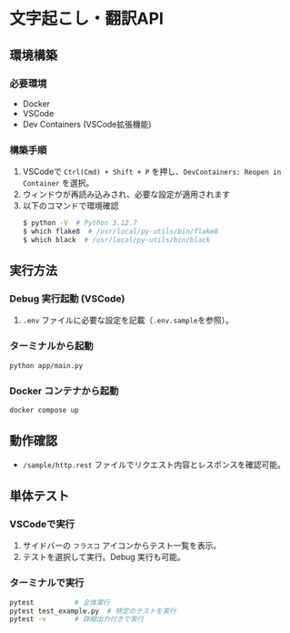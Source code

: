 # 文字起こし・翻訳API

## 環境構築
### 必要環境
- Docker
- VSCode
- Dev Containers (VSCode拡張機能)

### 構築手順
1. VSCodeで `Ctrl(Cmd) + Shift + P` を押し、`DevContainers: Reopen in Container` を選択。
2. ウィンドウが再読み込みされ、必要な設定が適用されます
3. 以下のコマンドで環境確認
    ```bash
    $ python -V  # Python 3.12.7
    $ which flake8  # /usr/local/py-utils/bin/flake8
    $ which black  # /usr/local/py-utils/bin/black
    ```

## 実行方法
### Debug 実行起動 (VSCode)
1. `.env` ファイルに必要な設定を記載（`.env.sample`を参照）。

### ターミナルから起動
```bash
python app/main.py
```

### Docker コンテナから起動
```bash
docker compose up
```

## 動作確認
- `/sample/http.rest` ファイルでリクエスト内容とレスポンスを確認可能。

## 単体テスト
### VSCodeで実行
1. サイドバーの `フラスコ` アイコンからテスト一覧を表示。
2. テストを選択して実行。Debug 実行も可能。

### ターミナルで実行
```bash
pytest          # 全体実行
pytest test_example.py  # 特定のテストを実行
pytest -v       # 詳細出力付きで実行
```
